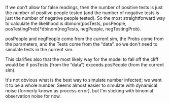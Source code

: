 If we don't allow for false readings, then the number of positive tests is just the number of positive people tested (and the number of negative tests is just the number of negative people tested). So the most straightforward way to calculate the likelihood is dbinom(posTests, posPeople, posTestingProb)*dbinom(negTests, negPeople, negTestingProb).

posPeople and negPeople come from the current sim, the Probs come from the parameters, and the Tests come from the “data”. so we don't need to simulate tests in the current sim.

This clarifies also that the most likely way for the model to fall off the cliff would be if posTests (from the “data”) exceeds posPeople (from the current sim).

It's not obvious what is the best way to simulate number infected; we want it to be a whole number. Seems almost easier to simulate with dynamical noise (formerly known as process error), but I'm sticking with binomial observation noise for now.
